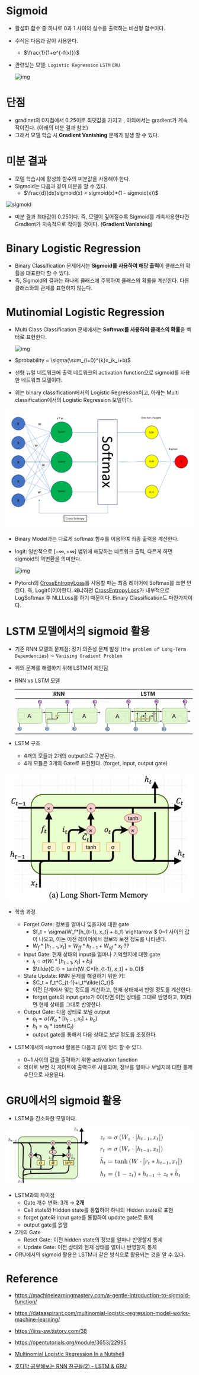 # Sigmoid

- 활성화 함수 중 하나로 0과 1 사이의 실수를 출력하는 비선형 함수이다.

- 수식은 다음과 같이 사용한다.
  - $\frac{1}{1+e^{-f(x)}}$

- 관련있는 모델: `Logistic Regression` `LSTM` `GRU`

  ![img](https://upload.wikimedia.org/wikipedia/commons/thumb/8/88/Logistic-curve.svg/1920px-Logistic-curve.svg.png)

# 단점

- gradinet의 0지점에서 0.25이로 최댓값을 가지고 , 이외에서는 gradient가 계속 작아진다. (아래의 미분 결과 참조)
- 그래서 모델 학습 시 **Gradient Vanishing** 문제가 발생 할 수 있다.

# 미분 결과

- 모델 학습시에 활성화 함수의 미분값을 사용해야 한다.
- Sigmoid는 다음과 같이 미분을 할 수 있다.
  - $\frac{d}{dx}sigmoid(x) = sigmoid(x)*(1 - sigmoid(x))$

![sigmoid](https://machinelearningmastery.com/wp-content/uploads/2021/08/sigmoid.png)

- 미분 결과 최대값이 0.25이다. 즉, 모델이 깊어질수록 Sigmoid를 계속사용한다면 Gradient가 지속적으로 작아질 것이다. (**Gradient Vanishing**)

# Binary Logistic Regression

- Binary Classification 문제에서는 **Sigmoid를 사용하여 해당 출력**이 클래스의 확률을 대표한다 할 수 있다.
- 즉, Sigmoid의 결과는 하나의 클래스에 주목하여 클래스의 확률을 계산한다. 다른 클래스와의 관계를 표현하지 않는다.

# Mutinomial Logistic Regression

- Multi Class Classification 문제에서는 **Softmax를 사용하여 클래스의 확률**을 벡터로 표현한다.

  ![img](https://machinethink.net/images/tensorflow-on-ios/LogisticRegression@2x.png)

- $probability = \sigma(\sum_{i=0}^{k}x_ik_i+b)$

- 선형 뉴럴 네트워크에 출력 네트워크의 activation function으로 sigmoid를 사용한 네트워크 모델이다.

- 위는 binary classification에서의 Logistic Regression이고, 아래는 Multi classification에서의 Logistic Regression 모델이다.

![multiLRStructure](../images/multiLRStructure.png)

- Binary Model과는 다르게 softmax 함수를 이용하여 최종 출력을 계산한다.

- logit: 일반적으로 [$-\infty , +\infty$] 범위에 해당하는 네트워크 출력, 다르게 하면 sigmoid의 역변환을 의미한다.

  ![img](https://s3-ap-northeast-2.amazonaws.com/opentutorials-user-file/module/3653/9840.png)

- Pytorch의 [CrossEntropyLoss](https://pytorch.org/docs/stable/generated/torch.nn.CrossEntropyLoss.html)를 사용할 때는 최종 레이어에 Softmax를 쓰면 안된다. 즉, Logit이어야한다. 왜냐하면 [CrossEntropyLoss](https://pytorch.org/docs/stable/generated/torch.nn.CrossEntropyLoss.html)가 내부적으로 LogSoftmax 후 NLLLoss를 하기 때문이다. Binary Classification도 마찬가지이다.

# LSTM 모델에서의 sigmoid 활용

- 기존 RNN 모델의 문제점: 장기 의존성 문제 발생 (`the problem of Long-Term Dependencies`) $\sim$ `Vanising Gradient Problem`
- 위의 문제를 해결하기 위해 LSTM이 제안됨

- RNN vs LSTM 모델

  |                   RNN                    |                   LSTM                   |
  | :--------------------------------------: | :--------------------------------------: |
  | <img src = "../images/RNNStructure.png" width="500"> | <img src = "../images/LSTMStructure.png" width="500"> |

- LSTM 구조
  - 4개의 모듈과 2개의 output으로 구분된다.
  - 4개 모듈은 3개의 Gate로 표현된다. (forget, input, output gate)

<img src = "../images/LSTMDetail.png">

- 학습 과정
  - Forget Gate: 정보를 얼마나 잊을지에 대한 gate
    - $f_t = \sigma(W_f*[h_{t-1}, x_t] + b_f) \rightarrow $ 0~1 사이의 값이 나오고, 이는 이전 레이어에서 정보의 보전 정도를 나타낸다.
    - $W_f*[h_{t-1}, x_t] = W_{ff}*h_{t-1} + W_{xf}*x_t$  ??
  - Input Gate: 현재 상태의 input을 얼마나 기억할지에 대한 gate
    - $i_t = \sigma(W_i*[h_{t-1}, x_t] + b_i)$
    - $\tilde{C_t} = tanh(W_C*[h_{t-1}, x_t] + b_C)$ 
  - State Update: RNN 문제를 해결하기 위한 키!
    - $C_t = f_t*C_{t-1}+i_t*\tilde{C_t}$
    - 이전 단계에서 잊는 정도를 계산하고, 현재 상태에서 반영 정도를 계산한다.
    - forget gate와 input gate가 0이라면 이전 상태를 그대로 반영하고, 1이라면 현재 상태를 그대로 반영한다.
  - Output Gate: 다음 상태로 보낼 output
    - $o_t = \sigma(W_o*[h_{t-1}, x_t] + b_o)$
    - $h_t = o_t*tanh(C_t)$
    - output gate를 통해서 다음 상태로 보낼 정도를 조정한다.

- LSTM에서의 sigmoid 활용은 다음과 같이 정리 할 수 있다.
  - 0~1 사이의 값을 출력하기 위한 activation function
  - 의미로 보면 각 게이트에 출력으로 사용되며, 정보를 얼마나 보낼지에 대한 통제 수단으로 사용된다.

# GRU에서의 sigmoid 활용

- LSTM을 간소화한 모델이다.

<img src = "../images/GRUDetail.png">

- LSTM과의 차이점
  - Gate 개수 변화: 3개 $\rightarrow$ **2개**
  - Cell state와 Hidden state를 통합하여 하나의 Hidden state로 표현
  - forget gate와 input gate를 통합하여 update gate로 통제
  - output gate를 없앰
- 2개의 Gate
  - Reset Gate: 이전 hidden state의 정보를 얼마나 반영할지 통제
  - Update Gate: 이전 상태와 현재 상태를 얼마나 반영할지 통제
- GRU에서의 sigmoid 활용은 LSTM과 같은 방식으로 활용되는 것을 알 수 있다.



# Reference

- https://machinelearningmastery.com/a-gentle-introduction-to-sigmoid-function/
- https://dataaspirant.com/multinomial-logistic-regression-model-works-machine-learning/
- https://jins-sw.tistory.com/38
- https://opentutorials.org/module/3653/22995
- [Multinomial Logistic Regression In a Nutshell](https://medium.com/ds3ucsd/multinomial-logistic-regression-in-a-nutshell-53c94b30448f)

- [호다닥 공부해보는 RNN 친구들(2) - LSTM & GRU](https://gruuuuu.github.io/machine-learning/lstm-doc2/)
